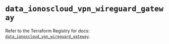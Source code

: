 # `data_ionoscloud_vpn_wireguard_gateway`

Refer to the Terraform Registry for docs: [`data_ionoscloud_vpn_wireguard_gateway`](https://registry.terraform.io/providers/ionos-cloud/ionoscloud/6.7.13/docs/data-sources/vpn_wireguard_gateway).
